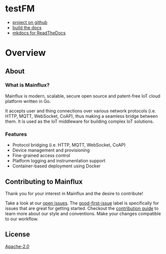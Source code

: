 # testFM

* [project on github](https://github.com/francmarx/testFM)
* [build the docs](https://readthedocs.org/projects/testfm2/)
* [mkdocs for ReadTheDocs](https://testfm2.readthedocs.io/)

# Overview

## About

### What is Mainflux?

Mainflux is modern, scalable, secure open source and patent-free IoT cloud platform written in Go.

It accepts user and thing connections over various network protocols (i.e. HTTP,
MQTT, WebSocket, CoAP), thus making a seamless bridge between them. It is used as the IoT middleware
for building complex IoT solutions.

### Features

- Protocol bridging (i.e. HTTP, MQTT, WebSocket, CoAP)
- Device management and provisioning
- Fine-grained access control
- Platform logging and instrumentation support
- Container-based deployment using Docker

## Contributing to Mainflux

Thank you for your interest in Mainflux and the desire to contribute!

Take a look at our [open issues](https://github.com/mainflux/docs/issues). The [good-first-issue](https://github.com/mainflux/mainflux/labels/good-first-issue) label is specifically for issues that are great for getting started.
Checkout the [contribution guide](https://github.com/mainflux/mainflux/blob/master/CONTRIBUTING.md) to learn more about our style and conventions.
Make your changes compatible to our workflow.

## License
[Apache-2.0](https://github.com/mainflux/mainflux/blob/master/LICENSE)

